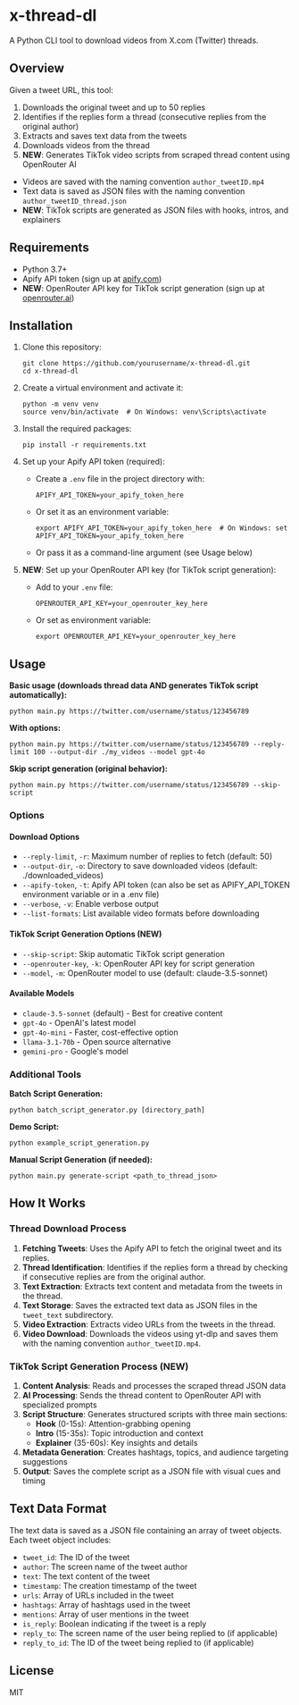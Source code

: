 # x-thread-dl

A Python CLI tool to download videos from X.com (Twitter) threads.

## Overview

Given a tweet URL, this tool:
1. Downloads the original tweet and up to 50 replies
2. Identifies if the replies form a thread (consecutive replies from the original author)
3. Extracts and saves text data from the tweets
4. Downloads videos from the thread
5. **NEW**: Generates TikTok video scripts from scraped thread content using OpenRouter AI

- Videos are saved with the naming convention `author_tweetID.mp4`
- Text data is saved as JSON files with the naming convention `author_tweetID_thread.json`
- **NEW**: TikTok scripts are generated as JSON files with hooks, intros, and explainers

## Requirements

- Python 3.7+
- Apify API token (sign up at [apify.com](https://apify.com))
- **NEW**: OpenRouter API key for TikTok script generation (sign up at [openrouter.ai](https://openrouter.ai))

## Installation

1. Clone this repository:
   ```
   git clone https://github.com/yourusername/x-thread-dl.git
   cd x-thread-dl
   ```

2. Create a virtual environment and activate it:
   ```
   python -m venv venv
   source venv/bin/activate  # On Windows: venv\Scripts\activate
   ```

3. Install the required packages:
   ```
   pip install -r requirements.txt
   ```

4. Set up your Apify API token (required):
   - Create a `.env` file in the project directory with:
     ```
     APIFY_API_TOKEN=your_apify_token_here
     ```
   - Or set it as an environment variable:
     ```
     export APIFY_API_TOKEN=your_apify_token_here  # On Windows: set APIFY_API_TOKEN=your_apify_token_here
     ```
   - Or pass it as a command-line argument (see Usage below)

5. **NEW**: Set up your OpenRouter API key (for TikTok script generation):
   - Add to your `.env` file:
     ```
     OPENROUTER_API_KEY=your_openrouter_key_here
     ```
   - Or set as environment variable:
     ```
     export OPENROUTER_API_KEY=your_openrouter_key_here
     ```

## Usage

**Basic usage (downloads thread data AND generates TikTok script automatically):**
```
python main.py https://twitter.com/username/status/123456789
```

**With options:**
```
python main.py https://twitter.com/username/status/123456789 --reply-limit 100 --output-dir ./my_videos --model gpt-4o
```

**Skip script generation (original behavior):**
```
python main.py https://twitter.com/username/status/123456789 --skip-script
```

### Options

#### Download Options
- `--reply-limit`, `-r`: Maximum number of replies to fetch (default: 50)
- `--output-dir`, `-o`: Directory to save downloaded videos (default: ./downloaded_videos)
- `--apify-token`, `-t`: Apify API token (can also be set as APIFY_API_TOKEN environment variable or in a .env file)
- `--verbose`, `-v`: Enable verbose output
- `--list-formats`: List available video formats before downloading

#### TikTok Script Generation Options (NEW)
- `--skip-script`: Skip automatic TikTok script generation
- `--openrouter-key`, `-k`: OpenRouter API key for script generation
- `--model`, `-m`: OpenRouter model to use (default: claude-3.5-sonnet)

#### Available Models

- `claude-3.5-sonnet` (default) - Best for creative content
- `gpt-4o` - OpenAI's latest model
- `gpt-4o-mini` - Faster, cost-effective option
- `llama-3.1-70b` - Open source alternative
- `gemini-pro` - Google's model

### Additional Tools

**Batch Script Generation:**
```
python batch_script_generator.py [directory_path]
```

**Demo Script:**
```
python example_script_generation.py
```

**Manual Script Generation (if needed):**
```
python main.py generate-script <path_to_thread_json>
```

## How It Works

### Thread Download Process

1. **Fetching Tweets**: Uses the Apify API to fetch the original tweet and its replies.
2. **Thread Identification**: Identifies if the replies form a thread by checking if consecutive replies are from the original author.
3. **Text Extraction**: Extracts text content and metadata from the tweets in the thread.
4. **Text Storage**: Saves the extracted text data as JSON files in the `tweet_text` subdirectory.
5. **Video Extraction**: Extracts video URLs from the tweets in the thread.
6. **Video Download**: Downloads the videos using yt-dlp and saves them with the naming convention `author_tweetID.mp4`.

### TikTok Script Generation Process (NEW)

1. **Content Analysis**: Reads and processes the scraped thread JSON data
2. **AI Processing**: Sends the thread content to OpenRouter API with specialized prompts
3. **Script Structure**: Generates structured scripts with three main sections:
   - **Hook** (0-15s): Attention-grabbing opening
   - **Intro** (15-35s): Topic introduction and context
   - **Explainer** (35-60s): Key insights and details
4. **Metadata Generation**: Creates hashtags, topics, and audience targeting suggestions
5. **Output**: Saves the complete script as a JSON file with visual cues and timing

## Text Data Format

The text data is saved as a JSON file containing an array of tweet objects. Each tweet object includes:

- `tweet_id`: The ID of the tweet
- `author`: The screen name of the tweet author
- `text`: The text content of the tweet
- `timestamp`: The creation timestamp of the tweet
- `urls`: Array of URLs included in the tweet
- `hashtags`: Array of hashtags used in the tweet
- `mentions`: Array of user mentions in the tweet
- `is_reply`: Boolean indicating if the tweet is a reply
- `reply_to`: The screen name of the user being replied to (if applicable)
- `reply_to_id`: The ID of the tweet being replied to (if applicable)

## License

MIT
